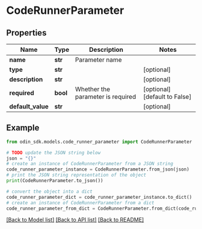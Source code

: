 # CodeRunnerParameter


## Properties

Name | Type | Description | Notes
------------ | ------------- | ------------- | -------------
**name** | **str** | Parameter name | 
**type** | **str** |  | [optional] 
**description** | **str** |  | [optional] 
**required** | **bool** | Whether the parameter is required | [optional] [default to False]
**default_value** | **str** |  | [optional] 

## Example

```python
from odin_sdk.models.code_runner_parameter import CodeRunnerParameter

# TODO update the JSON string below
json = "{}"
# create an instance of CodeRunnerParameter from a JSON string
code_runner_parameter_instance = CodeRunnerParameter.from_json(json)
# print the JSON string representation of the object
print(CodeRunnerParameter.to_json())

# convert the object into a dict
code_runner_parameter_dict = code_runner_parameter_instance.to_dict()
# create an instance of CodeRunnerParameter from a dict
code_runner_parameter_from_dict = CodeRunnerParameter.from_dict(code_runner_parameter_dict)
```
[[Back to Model list]](../README.md#documentation-for-models) [[Back to API list]](../README.md#documentation-for-api-endpoints) [[Back to README]](../README.md)


